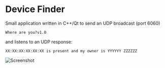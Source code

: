 # Device Finder

Small application written in C++/Qt to send an UDP broadcast (port 6060) 

	Where are you?v1.0
	
and listens to an UDP response:

	XX:XX:XX:XX:XX:XX is present and my owner is YYYYYY ZZZZZZ
	
![Screenshot](doc/images/screenshot.png)